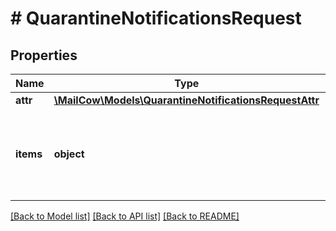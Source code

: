 # # QuarantineNotificationsRequest

## Properties

Name | Type | Description | Notes
------------ | ------------- | ------------- | -------------
**attr** | [**\MailCow\Models\QuarantineNotificationsRequestAttr**](QuarantineNotificationsRequestAttr.md) |  | [optional]
**items** | **object** | contains list of mailboxes you want set qurantine notifications | [optional]

[[Back to Model list]](../../README.md#models) [[Back to API list]](../../README.md#endpoints) [[Back to README]](../../README.md)
